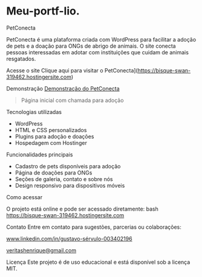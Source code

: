 # Meu-portf-lio.
PetConecta

PetConecta é uma plataforma criada com WordPress para facilitar a adoção de pets e a doação para ONGs de abrigo de animais. O site conecta pessoas interessadas em adotar com instituições que cuidam de animais resgatados.

Acesse o site
Clique aqui para visitar o PetConecta](https://bisque-swan-319462.hostingersite.com)

Demonstração
[Demonstração do PetConecta](./screenshot.png)

> Página inicial com chamada para adoção


Tecnologias utilizadas
- WordPress
- HTML e CSS personalizados
- Plugins para adoção e doações
- Hospedagem com Hostinger

Funcionalidades principais
- Cadastro de pets disponíveis para adoção
- Página de doações para ONGs
- Seções de galeria, contato e sobre nós
- Design responsivo para dispositivos móveis

Como acessar

O projeto está online e pode ser acessado diretamente:
bash
https://bisque-swan-319462.hostingersite.com

Contato
Entre em contato para sugestões, parcerias ou colaborações:

www.linkedin.com/in/gustavo-sérvulo-003402196

veritashenrique@gmail.com

Licença
Este projeto é de uso educacional e está disponível sob a licença MIT.

